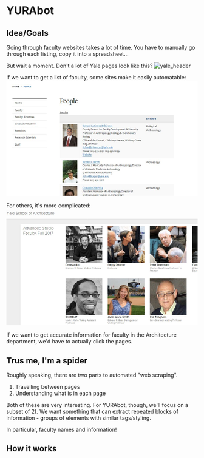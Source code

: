 
# YURAbot


## Idea/Goals
Going through faculty websites takes a lot of time. You have to manually go through each listing, copy it into a spreadsheet...

But wait a moment. Don't a lot of Yale pages look like this?
![yale_header](https://i.imgur.com/CA9w6oU.jpg)

If we want to get a list of faculty, some sites make it easily automatable:
![repeat2](/assets/repeat2.jpg)

For others, it's more complicated:
![different](/assets/different.jpg)

If we want to get accurate information for faculty in the Architecture department, we'd have to actually click the pages.

## Trus me, I'm a spider

Roughly speaking, there are two parts to automated "web scraping".

1) Travelling between pages
2) Understanding what is in each page

Both of these are very interesting. For YURAbot, though, we'll focus on a subset of 2). We want something that can extract repeated blocks of information - groups of elements with similar tags/styling.

In particular, faculty names and information!

## How it works
